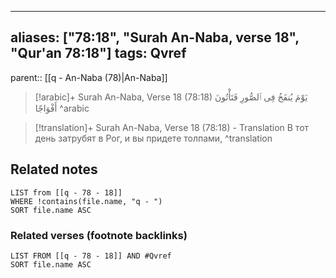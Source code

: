 
---
aliases: ["78:18", "Surah An-Naba, verse 18", "Qur'an 78:18"]
tags: Qvref
---

parent:: [[q - An-Naba (78)|An-Naba]]

> [!arabic]+ Surah An-Naba, Verse 18 (78:18)
> <span class="quran-arabic">يَوْمَ يُنفَخُ فِى ٱلصُّورِ فَتَأْتُونَ أَفْوَاجًا</span>
^arabic

> [!translation]+ Surah An-Naba, Verse 18 (78:18) - Translation
> В тот день затрубят в Рог, и вы придете толпами,
^translation



## Related notes
```dataview
LIST from [[q - 78 - 18]]
WHERE !contains(file.name, "q - ")
SORT file.name ASC
```

### Related verses (footnote backlinks)
```dataview
LIST FROM [[q - 78 - 18]] AND #Qvref
SORT file.name ASC
```

